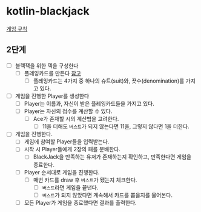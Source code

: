 # kotlin-blackjack

[게임 규칙](https://namu.wiki/w/%EB%B8%94%EB%9E%99%EC%9E%AD(%EC%B9%B4%EB%93%9C%EA%B2%8C%EC%9E%84)#s-4.1)

## 2단계

- [ ] 블랙잭을 위한 덱을 구성한다
    - [ ] 플레잉카드를 만든다 [참고](https://ko.wikipedia.org/wiki/%ED%94%8C%EB%A0%88%EC%9E%89_%EC%B9%B4%EB%93%9C)
        - [ ] 플레잉카드는 4가지 중 하나의 슈트(suit)와, 끗수(denomination)를 가지고 있다.

- [ ] 게임을 진행한 Player를 생성한다
    - [ ] Player는 이름과, 자신이 받은 플레잉카드들을 가지고 있다.
    - [ ] Player는 자신의 점수를 계산할 수 있다.
        - [ ] Ace가 존재할 시의 계산법을 고려한다.
            - [ ] 11을 더해도 `버스트`가 되지 않는다면 11을, 그렇지 않다면 1을 더한다.

- [ ] 게임을 진행한다.
    - [ ] 게임에 참여할 Player들을 입력받는다.
    - [ ] 시작 시 Player들에게 2장의 패를 분배한다.
        - [ ] BlackJack을 만족하는 유저가 존재하는지 확인하고, 만족한다면 게임을 종료한다.
    - [ ] Player 순서대로 게임을 진행한다.
        - [ ] 매번 카드를 draw 후 `버스트`가 됐는지 체크한다.
            - [ ] `버스트`라면 게임을 끝낸다.
            - [ ] `버스트`가 되지 않았다면 계속해서 카드를 뽑을지를 물어본다.
    - [ ] 모든 Player가 게임을 종료했다면 결과를 출력한다.
